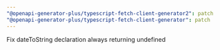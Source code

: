 ```yaml
---
"@openapi-generator-plus/typescript-fetch-client-generator2": patch
"@openapi-generator-plus/typescript-fetch-client-generator": patch
---
```


Fix dateToString declaration always returning undefined
